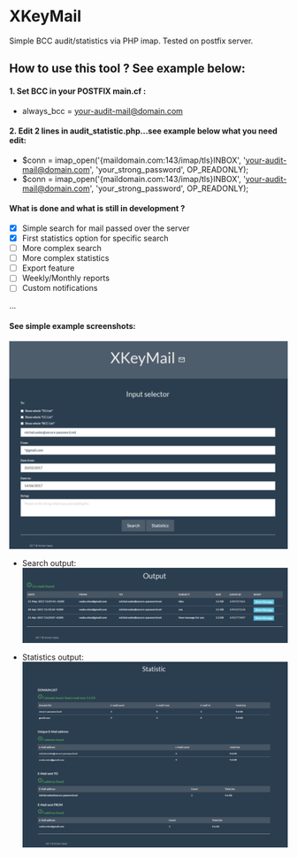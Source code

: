 # XKeyMail
Simple BCC audit/statistics via PHP imap. Tested on postfix server.


## How to use this tool ? See example below:
#### 1. Set BCC in your POSTFIX main.cf :
- always_bcc = your-audit-mail@domain.com
#### 2. Edit 2 lines in audit_statistic.php...see example below what you need edit:
- $conn = imap_open('{maildomain.com:143/imap/tls}INBOX', 'your-audit-mail@domain.com', 'your_strong_password', OP_READONLY);
- $conn = imap_open('{maildomain.com:143/imap/tls}INBOX', 'your-audit-mail@domain.com', 'your_strong_password', OP_READONLY);

#### What is done and what is still in development ?
- [x] Simple search for mail passed over the server
- [x] First statistics option for specific search
- [ ] More complex search
- [ ] More complex statistics
- [ ] Export feature
- [ ] Weekly/Monthly reports
- [ ] Custom notifications

...

#### See simple example screenshots:
![image](https://github.com/whoamiUNIX/XKeyMail/blob/master/screenshots/xkeymail1.png)

- Search output:
![image](https://github.com/whoamiUNIX/XKeyMail/blob/master/screenshots/xkeymail2.png)


- Statistics output:
![image](https://github.com/whoamiUNIX/XKeyMail/blob/master/screenshots/xkeymail3.png)
